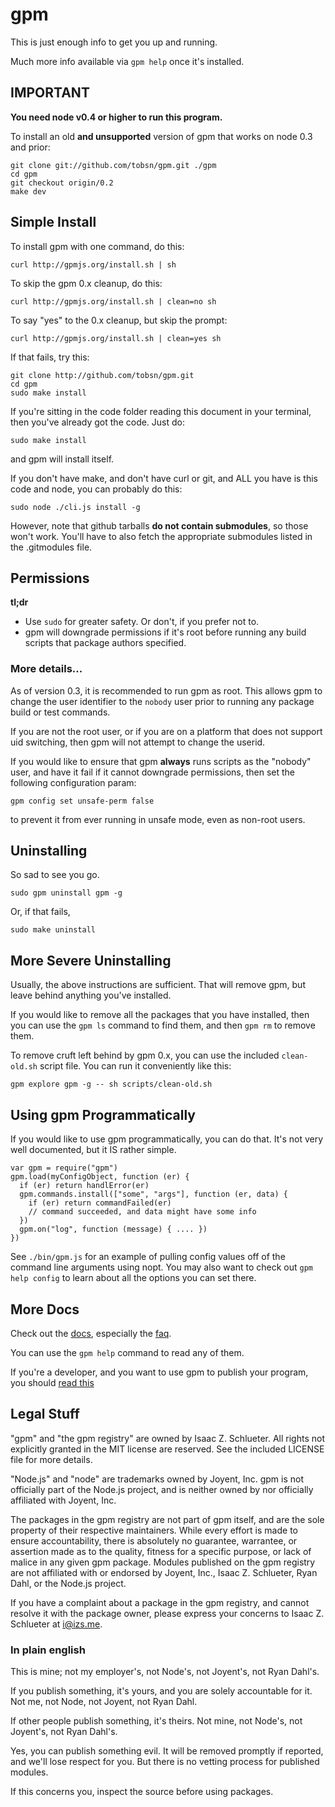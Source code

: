 # gpm

This is just enough info to get you up and running.

Much more info available via `gpm help` once it's installed.

## IMPORTANT

**You need node v0.4 or higher to run this program.**

To install an old **and unsupported** version of gpm that works on node 0.3
and prior:

    git clone git://github.com/tobsn/gpm.git ./gpm
    cd gpm
    git checkout origin/0.2
    make dev

## Simple Install

To install gpm with one command, do this:

    curl http://gpmjs.org/install.sh | sh

To skip the gpm 0.x cleanup, do this:

    curl http://gpmjs.org/install.sh | clean=no sh

To say "yes" to the 0.x cleanup, but skip the prompt:

    curl http://gpmjs.org/install.sh | clean=yes sh

If that fails, try this:

    git clone http://github.com/tobsn/gpm.git
    cd gpm
    sudo make install

If you're sitting in the code folder reading this document in your
terminal, then you've already got the code.  Just do:

    sudo make install

and gpm will install itself.

If you don't have make, and don't have curl or git, and ALL you have is
this code and node, you can probably do this:

    sudo node ./cli.js install -g

However, note that github tarballs **do not contain submodules**, so
those won't work.  You'll have to also fetch the appropriate submodules
listed in the .gitmodules file.

## Permissions

**tl;dr**

* Use `sudo` for greater safety.  Or don't, if you prefer not to.
* gpm will downgrade permissions if it's root before running any build
  scripts that package authors specified.

### More details...

As of version 0.3, it is recommended to run gpm as root.
This allows gpm to change the user identifier to the `nobody` user prior
to running any package build or test commands.

If you are not the root user, or if you are on a platform that does not
support uid switching, then gpm will not attempt to change the userid.

If you would like to ensure that gpm **always** runs scripts as the
"nobody" user, and have it fail if it cannot downgrade permissions, then
set the following configuration param:

    gpm config set unsafe-perm false

to prevent it from ever running in unsafe mode, even as non-root users.

## Uninstalling

So sad to see you go.

    sudo gpm uninstall gpm -g

Or, if that fails,

    sudo make uninstall

## More Severe Uninstalling

Usually, the above instructions are sufficient.  That will remove
gpm, but leave behind anything you've installed.

If you would like to remove all the packages that you have installed,
then you can use the `gpm ls` command to find them, and then `gpm rm` to
remove them.

To remove cruft left behind by gpm 0.x, you can use the included
`clean-old.sh` script file.  You can run it conveniently like this:

    gpm explore gpm -g -- sh scripts/clean-old.sh

## Using gpm Programmatically

If you would like to use gpm programmatically, you can do that.
It's not very well documented, but it IS rather simple.

    var gpm = require("gpm")
    gpm.load(myConfigObject, function (er) {
      if (er) return handlError(er)
      gpm.commands.install(["some", "args"], function (er, data) {
        if (er) return commandFailed(er)
        // command succeeded, and data might have some info
      })
      gpm.on("log", function (message) { .... })
    })

See `./bin/gpm.js` for an example of pulling config values off of the
command line arguments using nopt.  You may also want to check out `gpm
help config` to learn about all the options you can set there.

## More Docs

Check out the [docs](http://github.com/tobsn/gpm/blob/master/doc/),
especially the
[faq](http://github.com/tobsn/gpm/blob/master/doc/faq.md#readme).

You can use the `gpm help` command to read any of them.

If you're a developer, and you want to use gpm to publish your program,
you should
[read this](http://github.com/tobsn/gpm/blob/master/doc/developers.md#readme)

## Legal Stuff

"gpm" and "the gpm registry" are owned by Isaac Z. Schlueter.  All
rights not explicitly granted in the MIT license are reserved. See the
included LICENSE file for more details.

"Node.js" and "node" are trademarks owned by Joyent, Inc.  gpm is not
officially part of the Node.js project, and is neither owned by nor
officially affiliated with Joyent, Inc.

The packages in the gpm registry are not part of gpm itself, and are the
sole property of their respective maintainers.  While every effort is
made to ensure accountability, there is absolutely no guarantee,
warrantee, or assertion made as to the quality, fitness for a specific
purpose, or lack of malice in any given gpm package.  Modules
published on the gpm registry are not affiliated with or endorsed by
Joyent, Inc., Isaac Z. Schlueter, Ryan Dahl, or the Node.js project.

If you have a complaint about a package in the gpm registry, and cannot
resolve it with the package owner, please express your concerns to
Isaac Z. Schlueter at <i@izs.me>.

### In plain english

This is mine; not my employer's, not Node's, not Joyent's, not Ryan
Dahl's.

If you publish something, it's yours, and you are solely accountable
for it.  Not me, not Node, not Joyent, not Ryan Dahl.

If other people publish something, it's theirs.  Not mine, not Node's,
not Joyent's, not Ryan Dahl's.

Yes, you can publish something evil.  It will be removed promptly if
reported, and we'll lose respect for you.  But there is no vetting
process for published modules.

If this concerns you, inspect the source before using packages.
